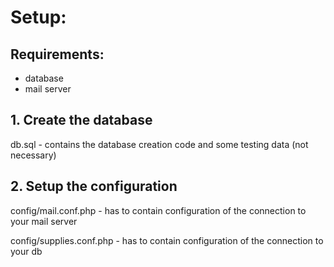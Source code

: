 # Setup:

## Requirements:
 - database
 - mail server

## 1. Create the database
db.sql - contains the database creation code and some testing data (not necessary)

## 2. Setup the configuration
config/mail.conf.php - has to contain configuration of the connection to your mail server

config/supplies.conf.php - has to contain configuration of the connection to your db

